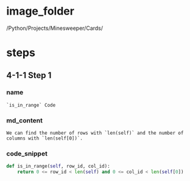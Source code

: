 # image_folder
/Python/Projects/Minesweeper/Cards/


# steps

## 4-1-1 Step 1

### name
```
`is_in_range` Code
```

### md_content
```
We can find the number of rows with `len(self)` and the number of columns with `len(self[0])`.  
```

### code_snippet
```python
def is_in_range(self, row_id, col_id):
    return 0 <= row_id < len(self) and 0 <= col_id < len(self[0])
```

